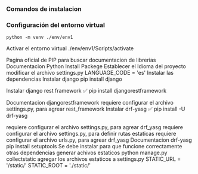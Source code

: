 ### Comandos de instalacion



### Configuración del entorno virtual

`python -m venv ./env/env1`

Activar el entorno virtual
./env/env1/Scripts/activate

Pagina oficial de PIP para buscar documentacion de librerias
Documentacion Python Install Packege
Establecer el Idioma del proyecto
modificar el archivo settings.py
LANGUAGE_CODE = 'es'
Instalar las dependencias
Instalar django
pip install django

Instalar django rest framework ✅
pip install djangorestframework

Documentacion djangorestframework
requiere configurar el archivo settings.py, para agrear rest_framework
Instalar drf-yasg ✅
pip install -U drf-yasg

requiere configurar el archivo settings.py, para agrear drf_yasg
requiere configurar el archivo settings.py, para definir rutas estaticas
requiere configurar el archivo urls.py, para agrear drf_yasg
Documentacion drf-yasg pip install setuptools
Se debe instalar para que funcione correctamente otras dependencias
generar achivos estaticos python manage.py collectstatic
agregar los archivos estaticos a settings.py
STATIC_URL = '/static/'
STATIC_ROOT = './static/'